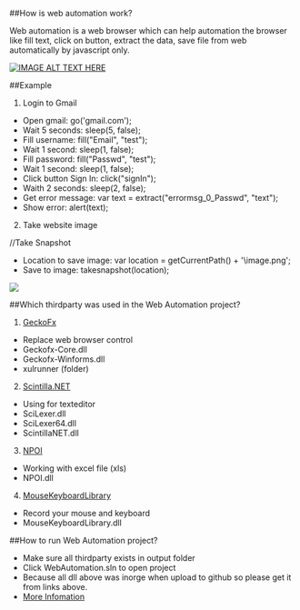 ##How is web automation work?

Web automation is a web browser which can help automation the browser like fill text, click on button, extract the data, save file from web automatically by javascript only.

[![IMAGE ALT TEXT HERE](https://img.youtube.com/vi/HBultD9tnTw/0.jpg)](https://www.youtube.com/watch?v=HBultD9tnTw)

##Example

1. Login to Gmail

  - Open gmail: go('gmail.com');
  - Wait 5 seconds: sleep(5, false);
  - Fill username: fill("Email", "test");
  - Wait 1 second: sleep(1, false);
  - Fill password: fill("Passwd", "test");
  - Wait 1 second: sleep(1, false);
  - Click button Sign In: click("signIn");
  - Waith 2 seconds: sleep(2, false);
  - Get error message: var text = extract("errormsg_0_Passwd", "text");
  - Show error: alert(text);

2. Take website image

  //Take Snapshot
  - Location to save image: var location = getCurrentPath() + '\\image.png';
  - Save to image: takesnapshot(location);

![](https://github.com/thangdc/web-automation/raw/master/web-automation.png)

##Which thirdparty was used in the Web Automation project?

1. [GeckoFx](https://bitbucket.org/geckofx)
  - Replace web browser control
  - Geckofx-Core.dll
  - Geckofx-Winforms.dll
  - xulrunner (folder)
2. [Scintilla.NET](https://scintillanet.codeplex.com/)
  - Using for texteditor
  - SciLexer.dll
  - SciLexer64.dll
  - ScintillaNET.dll
3. [NPOI](https://npoi.codeplex.com/)
  - Working with excel file (xls)
  - NPOI.dll
4. [MouseKeyboardLibrary](http://www.codeproject.com/Articles/28064/Global-Mouse-and-Keyboard-Library)
  - Record your mouse and keyboard
  - MouseKeyboardLibrary.dll

##How to run Web Automation project?

- Make sure all thirdparty exists in output folder
- Click WebAutomation.sln to open project
- Because all dll above was inorge when upload to github so please get it from links above.
- [More Infomation](http://www.codeproject.com/Tips/525426/Web-Automation)
